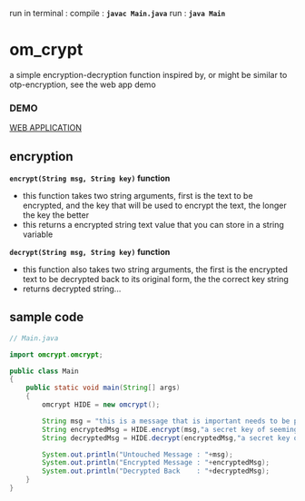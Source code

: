 run in terminal :
compile : **```javac Main.java```**
run : **```java Main```**

# om_crypt
a simple encryption-decryption function inspired by, or might be similar to otp-encryption, see the web app demo 

### DEMO

[WEB APPLICATION](https://omcrypt.herokuapp.com/)

## encryption

**`encrypt(String msg, String key)` function**
  - this function takes two string arguments, first is the text to be encrypted, and the key that will be used to encrypt the text, the longer the key the better
  - this returns a encrypted string text value that you can store in a string variable
  
**`decrypt(String msg, String key)` function**
  - this function also takes two string arguments, the first is the encrypted text to be decrypted back to its original form, the the correct key string
  - returns decrypted string...
  
## sample code
```java
// Main.java

import omcrypt.omcrypt;

public class Main
{
    public static void main(String[] args)
    {
        omcrypt HIDE = new omcrypt();

        String msg = "this is a message that is important needs to be protected";
        String encryptedMsg = HIDE.encrypt(msg,"a secret key of seemingly random characters");
        String decryptedMsg = HIDE.decrypt(encryptedMsg,"a secret key of seemingly random characters");

        System.out.println("Untouched Message : "+msg);
        System.out.println("Encrypted Message : "+encryptedMsg);
        System.out.println("Decrypted Back    : "+decryptedMsg);
    }
}
```

